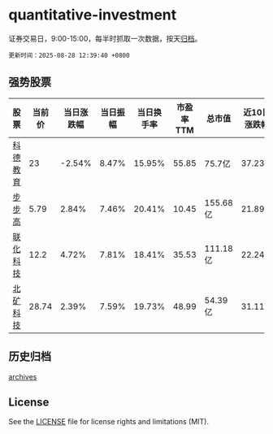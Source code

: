# quantitative-investment

证券交易日，9:00-15:00，每半时抓取一次数据，按天[归档](archives)。

`更新时间：2025-08-28 12:39:40 +0800`

## 强势股票

|股票|当前价|当日涨跌幅|当日振幅|当日换手率|市盈率TTM|总市值|近10日涨跌幅|
|----|----|----|----|----|----|----|----|
|[科德教育](https://xueqiu.com/S/SZ300192)|23|-2.54%|8.47%|15.95%|55.85|75.7亿|37.23%|
|[步步高](https://xueqiu.com/S/SZ002251)|5.79|2.84%|7.46%|20.41%|10.45|155.68亿|21.89%|
|[联化科技](https://xueqiu.com/S/SZ002250)|12.2|4.72%|7.81%|18.41%|35.53|111.18亿|22.24%|
|[北矿科技](https://xueqiu.com/S/SH600980)|28.74|2.39%|7.59%|19.73%|48.99|54.39亿|31.11%|

## 历史归档

[archives](archives)

## License

See the [LICENSE](LICENSE) file for license rights and limitations (MIT).